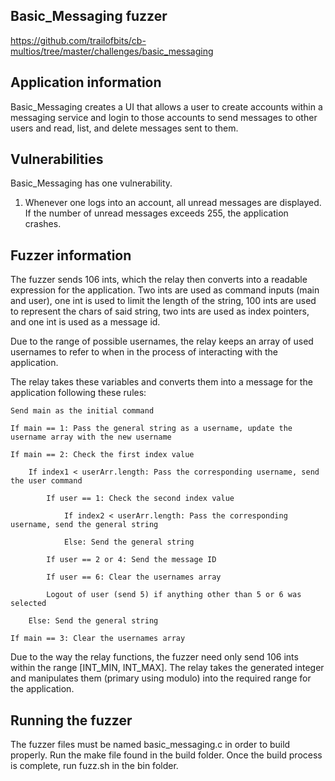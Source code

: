 ## Basic_Messaging fuzzer
https://github.com/trailofbits/cb-multios/tree/master/challenges/basic_messaging

## Application information
Basic_Messaging creates a UI that allows a user to create accounts within a messaging service and login to those accounts to send messages to other users and read, list, and delete messages sent to them.

## Vulnerabilities
Basic_Messaging has one vulnerability.
1. Whenever one logs into an account, all unread messages are displayed. If the number of unread messages exceeds 255, the application crashes.

## Fuzzer information
The fuzzer sends 106 ints, which the relay then converts into a readable expression for the application. Two ints are used as command inputs (main and user), one int is used to limit the length of the string, 100 ints are used to represent the chars of said string, two ints are used as index pointers, and one int is used as a message id.

Due to the range of possible usernames, the relay keeps an array of used usernames to refer to when in the process of interacting with the application.

The relay takes these variables and converts them into a message for the application following these rules:

    Send main as the initial command

    If main == 1: Pass the general string as a username, update the username array with the new username

    If main == 2: Check the first index value

    	If index1 < userArr.length: Pass the corresponding username, send the user command

    		If user == 1: Check the second index value

    			If index2 < userArr.length: Pass the corresponding username, send the general string

    			Else: Send the general string

    		If user == 2 or 4: Send the message ID

    		If user == 6: Clear the usernames array

    		Logout of user (send 5) if anything other than 5 or 6 was selected

    	Else: Send the general string

    If main == 3: Clear the usernames array

Due to the way the relay functions, the fuzzer need only send 106 ints within the range [INT_MIN, INT_MAX]. The relay takes the generated integer and manipulates them (primary using modulo) into the required range for the application.

## Running the fuzzer
The fuzzer files must be named basic_messaging.c in order to build properly.
Run the make file found in the build folder.
Once the build process is complete, run fuzz.sh in the bin folder.
